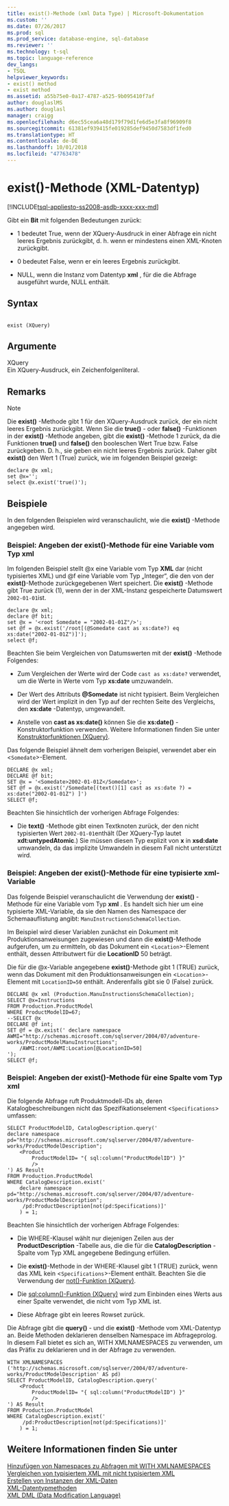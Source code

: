 ```yaml
---
title: exist()-Methode (xml Data Type) | Microsoft-Dokumentation
ms.custom: ''
ms.date: 07/26/2017
ms.prod: sql
ms.prod_service: database-engine, sql-database
ms.reviewer: ''
ms.technology: t-sql
ms.topic: language-reference
dev_langs:
- TSQL
helpviewer_keywords:
- exist() method
- exist method
ms.assetid: a55b75e0-0a17-4787-a525-9b095410f7af
author: douglaslMS
ms.author: douglasl
manager: craigg
ms.openlocfilehash: d6ec55cea6a48d179f79d1fe6d5e3fa8f96909f8
ms.sourcegitcommit: 61381ef939415fe019285def9450d7583df1fed0
ms.translationtype: HT
ms.contentlocale: de-DE
ms.lasthandoff: 10/01/2018
ms.locfileid: "47763478"
---
```

# <a name="exist-method-xml-data-type"></a>exist()-Methode (XML-Datentyp)
[!INCLUDE[tsql-appliesto-ss2008-asdb-xxxx-xxx-md](../../includes/tsql-appliesto-ss2008-asdb-xxxx-xxx-md.md)]

  Gibt ein **Bit** mit folgenden Bedeutungen zurück:  
  
-   1 bedeutet True, wenn der XQuery-Ausdruck in einer Abfrage ein nicht leeres Ergebnis zurückgibt, d. h. wenn er mindestens einen XML-Knoten zurückgibt.  
  
-   0 bedeutet False, wenn er ein leeres Ergebnis zurückgibt.  
  
-   NULL, wenn die Instanz vom Datentyp **xml** , für die die Abfrage ausgeführt wurde, NULL enthält.  
  
## <a name="syntax"></a>Syntax  
  
```  
  
exist (XQuery)   
```  
  
## <a name="arguments"></a>Argumente  
 XQuery  
 Ein XQuery-Ausdruck, ein Zeichenfolgenliteral.  
  
## <a name="remarks"></a>Remarks  
  
> [!NOTE]  
>  Die **exist()** -Methode gibt 1 für den XQuery-Ausdruck zurück, der ein nicht leeres Ergebnis zurückgibt. Wenn Sie die **true()** - oder **false()** -Funktionen in der **exist()** -Methode angeben, gibt die **exist()** -Methode 1 zurück, da die Funktionen **true()** und **false()** den booleschen Wert True bzw. False zurückgeben. D. h., sie geben ein nicht leeres Ergebnis zurück. Daher gibt **exist()** den Wert 1 (True) zurück, wie im folgenden Beispiel gezeigt:  
  
```  
declare @x xml;  
set @x='';  
select @x.exist('true()');   
```  
  
## <a name="examples"></a>Beispiele  
 In den folgenden Beispielen wird veranschaulicht, wie die **exist()** -Methode angegeben wird.  
  
### <a name="example-specifying-the-exist-method-against-an-xml-type-variable"></a>Beispiel: Angeben der exist()-Methode für eine Variable vom Typ xml  
 Im folgenden Beispiel stellt @x eine Variable vom Typ **XML** dar (nicht typisiertes XML) und @f eine Variable vom Typ „Integer“, die den von der **exist()**-Methode zurückgegebenen Wert speichert. Die **exist()** -Methode gibt True zurück (1), wenn der in der XML-Instanz gespeicherte Datumswert `2002-01-01`ist.  
  
```  
declare @x xml;  
declare @f bit;  
set @x = '<root Somedate = "2002-01-01Z"/>';  
set @f = @x.exist('/root[(@Somedate cast as xs:date?) eq xs:date("2002-01-01Z")]');  
select @f;  
```  
  
 Beachten Sie beim Vergleichen von Datumswerten mit der **exist()** -Methode Folgendes:  
  
-   Zum Vergleichen der Werte wird der Code `cast as xs:date?` verwendet, um die Werte in Werte vom Typ **xs:date** umzuwandeln.  
  
-   Der Wert des Attributs **@Somedate** ist nicht typisiert. Beim Vergleichen wird der Wert implizit in den Typ auf der rechten Seite des Vergleichs, den **xs:date** -Datentyp, umgewandelt.  
  
-   Anstelle von **cast as xs:date()** können Sie die **xs:date()** -Konstruktorfunktion verwenden. Weitere Informationen finden Sie unter [Konstruktorfunktionen &#40;XQuery&#41;](../../xquery/constructor-functions-xquery.md).  
  
 Das folgende Beispiel ähnelt dem vorherigen Beispiel, verwendet aber ein <`Somedate`>-Element.  
  
```  
DECLARE @x xml;  
DECLARE @f bit;  
SET @x = '<Somedate>2002-01-01Z</Somedate>';  
SET @f = @x.exist('/Somedate[(text()[1] cast as xs:date ?) = xs:date("2002-01-01Z") ]')  
SELECT @f;  
```  
  
 Beachten Sie hinsichtlich der vorherigen Abfrage Folgendes:  
  
-   Die **text()** -Methode gibt einen Textknoten zurück, der den nicht typisierten Wert `2002-01-01`enthält (Der XQuery-Typ lautet **xdt:untypedAtomic**.) Sie müssen diesen Typ explizit von **x** in **xsd:date** umwandeln, da das implizite Umwandeln in diesem Fall nicht unterstützt wird.  
  
### <a name="example-specifying-the-exist-method-against-a-typed-xml-variable"></a>Beispiel: Angeben der exist()-Methode für eine typisierte xml-Variable  
 Das folgende Beispiel veranschaulicht die Verwendung der **exist()** -Methode für eine Variable vom Typ **xml** . Es handelt sich hier um eine typisierte XML-Variable, da sie den Namen des Namespace der Schemaauflistung angibt: `ManuInstructionsSchemaCollection`.  
  
 Im Beispiel wird dieser Variablen zunächst ein Dokument mit Produktionsanweisungen zugewiesen und dann die **exist()**-Methode aufgerufen, um zu ermitteln, ob das Dokument ein <`Location`>-Element enthält, dessen Attributwert für die **LocationID** 50 beträgt.  
  
 Die für die @x-Variable angegebene **exist()**-Methode gibt 1 (TRUE) zurück, wenn das Dokument mit den Produktionsanweisungen ein <`Location`>-Element mit `LocationID=50` enthält. Anderenfalls gibt sie 0 (False) zurück.  
  
```  
DECLARE @x xml (Production.ManuInstructionsSchemaCollection);  
SELECT @x=Instructions  
FROM Production.ProductModel  
WHERE ProductModelID=67;  
--SELECT @x  
DECLARE @f int;  
SET @f = @x.exist(' declare namespace AWMI="http://schemas.microsoft.com/sqlserver/2004/07/adventure-works/ProductModelManuInstructions";  
    /AWMI:root/AWMI:Location[@LocationID=50]  
');  
SELECT @f;  
```  
  
### <a name="example-specifying-the-exist-method-against-an-xml-type-column"></a>Beispiel: Angeben der exist()-Methode für eine Spalte vom Typ xml  
 Die folgende Abfrage ruft Produktmodell-IDs ab, deren Katalogbeschreibungen nicht das Spezifikationselement <`Specifications`> umfassen:  
  
```  
SELECT ProductModelID, CatalogDescription.query('  
declare namespace pd="http://schemas.microsoft.com/sqlserver/2004/07/adventure-works/ProductModelDescription";  
    <Product   
        ProductModelID= "{ sql:column("ProductModelID") }"   
        />  
') AS Result  
FROM Production.ProductModel  
WHERE CatalogDescription.exist('  
    declare namespace  pd="http://schemas.microsoft.com/sqlserver/2004/07/adventure-works/ProductModelDescription";  
     /pd:ProductDescription[not(pd:Specifications)]'  
    ) = 1;  
```  
  
 Beachten Sie hinsichtlich der vorherigen Abfrage Folgendes:  
  
-   Die WHERE-Klausel wählt nur diejenigen Zeilen aus der **ProductDescription** -Tabelle aus, die die für die **CatalogDescription** -Spalte vom Typ XML angegebene Bedingung erfüllen.  
  
-   Die **exist()**-Methode in der WHERE-Klausel gibt 1 (TRUE) zurück, wenn das XML kein <`Specifications`>-Element enthält. Beachten Sie die Verwendung der [not()-Funktion (XQuery)](../../xquery/functions-on-boolean-values-not-function.md).  
  
-   Die [sql:column()-Funktion (XQuery)](../../xquery/xquery-extension-functions-sql-column.md) wird zum Einbinden eines Werts aus einer Spalte verwendet, die nicht vom Typ XML ist.  
  
-   Diese Abfrage gibt ein leeres Rowset zurück.  
  
 Die Abfrage gibt die **query()** - und die **exist()** -Methode vom XML-Datentyp an. Beide Methoden deklarieren denselben Namespace im Abfrageprolog. In diesem Fall bietet es sich an, WITH XMLNAMESPACES zu verwenden, um das Präfix zu deklarieren und in der Abfrage zu verwenden.  
  
```  
WITH XMLNAMESPACES ('http://schemas.microsoft.com/sqlserver/2004/07/adventure-works/ProductModelDescription' AS pd)  
SELECT ProductModelID, CatalogDescription.query('  
    <Product   
        ProductModelID= "{ sql:column("ProductModelID") }"   
        />  
') AS Result  
FROM Production.ProductModel  
WHERE CatalogDescription.exist('  
     /pd:ProductDescription[not(pd:Specifications)]'  
    ) = 1;  
```  
  
## <a name="see-also"></a>Weitere Informationen finden Sie unter  
 [Hinzufügen von Namespaces zu Abfragen mit WITH XMLNAMESPACES](../../relational-databases/xml/add-namespaces-to-queries-with-with-xmlnamespaces.md)   
 [Vergleichen von typisiertem XML mit nicht typisiertem XML](../../relational-databases/xml/compare-typed-xml-to-untyped-xml.md)   
 [Erstellen von Instanzen der XML-Daten](../../relational-databases/xml/create-instances-of-xml-data.md)   
 [XML-Datentypmethoden](../../t-sql/xml/xml-data-type-methods.md)   
 [XML DML &#40;Data Modification Language&#41;](../../t-sql/xml/xml-data-modification-language-xml-dml.md)  
  
  
